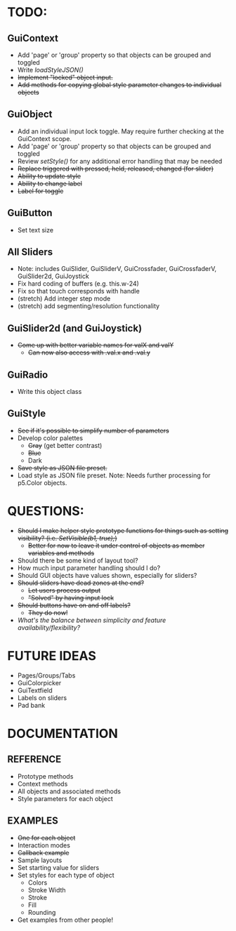 # TODO:

## GuiContext
* Add 'page' or 'group' property so that objects can be grouped and toggled
* Write *loadStyleJSON()*
* ~~Implement "locked" object input.~~
* ~~Add methods for copying global style parameter changes to individual objects~~

## GuiObject
* Add an individual input lock toggle. May require further checking at the GuiContext scope.
* Add 'page' or 'group' property so that objects can be grouped and toggled
* Review *setStyle()* for any additional error handling that may be needed 
* ~~Replace triggered with pressed, held, released, changed (for slider)~~
* ~~Ability to update style~~
* ~~Ability to change label~~
* ~~Label for toggle~~

## GuiButton
* Set text size

## All Sliders
* Note: includes GuiSlider, GuiSliderV, GuiCrossfader, GuiCrossfaderV, GuiSlider2d, GuiJoystick
* Fix hard coding of buffers (e.g. this.w-24)
* Fix so that touch corresponds with handle
* (stretch) Add integer step mode
* (stretch) add segmenting/resolution functionality

## GuiSlider2d (and GuiJoystick)
* ~~Come up with better variable names for valX and valY~~
    * ~~Can now also access with .val.x and .val.y~~

## GuiRadio
* Write this object class

## GuiStyle
* ~~See if it's possible to simplify number of parameters~~
* Develop color palettes
    * ~~Gray~~ (get better contrast)
    * ~~Blue~~
    * Dark
* ~~Save style as JSON file preset.~~
* Load style as JSON file preset. Note: Needs further processing for p5.Color objects.

# QUESTIONS:
* ~~Should I make helper style prototype functions for things such as setting visibility? (i.e. *SetVisible(b1, true);*)~~
    * ~~Better for now to leave it under control of objects as member variables and methods~~
* Should there be some kind of layout tool?
* How much input parameter handling should I do?
* Should GUI objects have values shown, especially for sliders?
* ~~Should sliders have dead zones at the end?~~
    * ~~Let users process output~~
    * ~~"Solved" by having input lock~~
* ~~Should buttons have on and off labels?~~
    * ~~They do now!~~
* *What's the balance between simplicity and feature availability/flexibility?*

# FUTURE IDEAS
* Pages/Groups/Tabs
* GuiColorpicker
* GuiTextfield
* Labels on sliders
* Pad bank

# DOCUMENTATION

## REFERENCE
* Prototype methods
* Context methods
* All objects and associated methods
* Style parameters for each object

## EXAMPLES
* ~~One for each object~~
* Interaction modes
* ~~Callback example~~
* Sample layouts
* Set starting value for sliders
* Set styles for each type of object
    * Colors
    * Stroke Width
    * Stroke
    * Fill
    * Rounding
* Get examples from other people!
